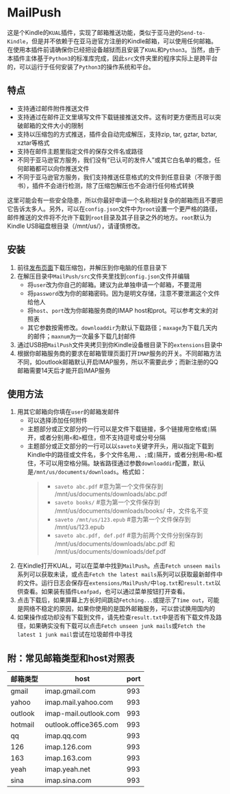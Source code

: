 # MailPush
这是个Kindle的`KUAL`插件，实现了邮箱推送功能，类似于亚马逊的`Send-to-Kindle`，但是并不依赖于在亚马逊官方注册的Kindle邮箱，可以使用任何邮箱。在使用本插件前请确保你已经把设备越狱而且安装了`KUAL`和`Python3`。当然，由于本插件主体基于`Python3`的标准库完成，因此`src`文件夹里的程序实际上是跨平台的，可以运行于任何安装了`Python3`的操作系统和平台。
## 特点
* 支持通过邮件附件推送文件
* 支持通过在邮件正文里填写文件下载链接推送文件。这有时更方便而且可以突破邮箱的文件大小的限制
* 支持以压缩包的方式推送，插件会自动完成解压，支持zip, tar, gztar, bztar, xztar等格式
* 支持在邮件主题里指定文件的保存文件名或路径
* 不同于亚马逊官方服务，我们没有“已认可的发件人”或其它白名单的概念，任何邮箱都可以向你推送文件
* 不同于亚马逊官方服务，我们支持推送任意格式的文件到任意目录（不限于图书），插件不会进行检测，除了压缩包解压也不会进行任何格式转换  

这里可能会有一些安全隐患，所以你最好申请一个名称相对复杂的邮箱而且不要把它告诉太多人。另外，可以在`config.json`文件中为`root`设置一个更严格的路径，邮件推送的文件将不允许下载到`root`目录及其子目录之外的地方。`root`默认为Kindle USB磁盘根目录（/mnt/us/），请谨慎修改。
## 安装
1. 前往[发布页面](https://github.com/guo-yong-zhi/MailPush/releases)下载压缩包，并解压到你电脑的任意目录下
2. 在解压目录中`MailPush/src`文件夹里找到`config.json`文件并编辑
   * 将`user`改为你自己的邮箱。建议为此单独申请一个邮箱，不要混用
   * 将`password`改为你的邮箱密码。因为是明文存储，注意不要泄漏这个文件给他人
   * 将`host`、`port`改为你邮箱服务商的IMAP host和prot。可以参考文末的对照表
   * 其它参数按需修改。`downloaddir`为默认下载路径；`maxage`为下载几天内的邮件；`maxnum`为一次最多下载几封邮件
3. 通过USB把`MailPush`文件夹拷贝到你Kindle设备根目录下的`extensions`目录中
4. 根据你邮箱服务商的要求在邮箱管理页面打开`IMAP`服务的开关。不同邮箱方法不同，如outlook邮箱默认开启IMAP服务，所以不需要此步；而新注册的QQ邮箱需要14天后才能开启IMAP服务
## 使用方法
1. 用其它邮箱向你填在`user`的邮箱发邮件
   * 可以选择添加任何附件
   * 主题部分或正文部分的一行可以是文件下载链接，多个链接用空格或`|`隔开，或者分别用`<`和`>`框住，但不支持逗号或分号分隔
   * 主题部分或正文部分的一行可以以`saveto`关键字开头，用以指定下载到Kindle中的路径或文件名，多个文件名用`,`、`;`或`|`隔开，或者分别用`<`和`>`框住，不可以用空格分隔。缺省路径通过参数`downloaddir`配置，默认是`/mnt/us/documents/downloads`。格式如：
      > * `saveto abc.pdf` #意为第一个文件保存到 /mnt/us/documents/downloads/abc.pdf
      > * `saveto books/` #意为第一个文件保存到 /mnt/us/documents/downloads/books/ 中，文件名不变
      > * `saveto /mnt/us/123.epub` #意为第一个文件保存到 /mnt/us/123.epub
      > * `saveto abc.pdf, def.pdf` #意为前两个文件分别保存到 /mnt/us/documents/downloads/abc.pdf 和 /mnt/us/documents/downloads/def.pdf
2. 在Kindle打开KUAL，可以在菜单中找到`MailPush`。点击`Fetch unseen mails`系列可以获取未读，或点击`Fetch the latest mails`系列可以获取最新邮件中的文件。运行日志会保存在`extensions/MailPush/`中`log.txt`和`result.txt`以供查看。如果装有插件`Leafpad`，也可以通过菜单按钮打开查看。
3. 点击下载后，如果屏幕上方长时间跳动`Fetching...`或提示了`Time out`，可能是网络不稳定的原因，如果你使用的是国外邮箱服务，可以尝试换用国内的
4. 如果操作成功却没有下载到文件，请先检查`result.txt`中是否有下载文件及路径，如果确实没有下载可以点击`Fetch unseen junk mails`或`Fetch the latest 1 junk mail`尝试在垃圾邮件中寻找
## 附：常见邮箱类型和host对照表
|邮箱类型|host|port|
|----|----|----|
|gmail|imap.gmail.com|993|
|yahoo|imap.mail.yahoo.com|993|
|outlook|imap-mail.outlook.com|993|
|hotmail|outlook.office365.com|993|
|qq|imap.qq.com|993|
|126|imap.126.com|993|
|163|imap.163.com|993|
|yeah|imap.yeah.net|993|
|sina|imap.sina.com|993|